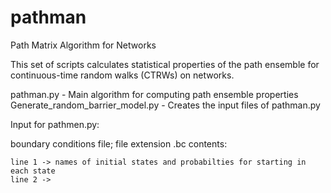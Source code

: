 # pathman
Path Matrix Algorithm for Networks

This set of scripts calculates statistical properties of the path ensemble for continuous-time random walks (CTRWs) on networks. 

pathman.py - Main algorithm for computing path ensemble properties
Generate_random_barrier_model.py - Creates the input files of pathman.py 

Input for pathmen.py:

  boundary conditions file; file extension .bc
  contents:
  
    line 1 -> names of initial states and probabilties for starting in each state
    line 2 -> 
